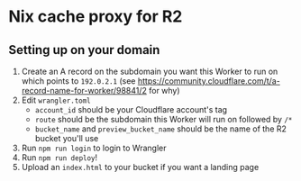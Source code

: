 # Nix cache proxy for R2

## Setting up on your domain

 1. Create an A record on the subdomain you want this Worker to run on which points to `192.0.2.1` (see https://community.cloudflare.com/t/a-record-name-for-worker/98841/2 for why)
 2. Edit `wrangler.toml`
    - `account_id` should be your Cloudflare account's tag
    - `route` should be the subdomain this Worker will run on followed by `/*`
    - `bucket_name` and `preview_bucket_name` should be the name of the R2 bucket you'll use
 3. Run `npm run login` to login to Wrangler
 4. Run `npm run deploy`!
 5. Upload an `index.html` to your bucket if you want a landing page